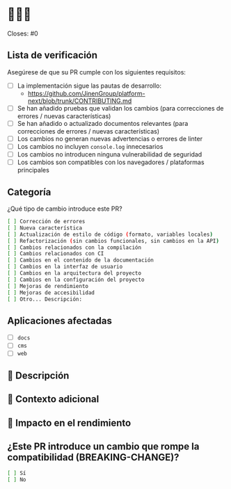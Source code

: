 # 🌊🌊🌊

<!-- Incluya el número del issue al que está relacionado este PR. Si este PR cierra el issue, incluya 'Closes #N' -->

Closes: #0

## Lista de verificación

Asegúrese de que su PR cumple con los siguientes requisitos:

- [ ] La implementación sigue las pautas de desarrollo:
  - <https://github.com/JinenGroup/platform-next/blob/trunk/CONTRIBUTING.md>
- [ ] Se han añadido pruebas que validan los cambios (para correcciones de errores / nuevas características)
- [ ] Se han añadido o actualizado documentos relevantes (para correcciones de errores / nuevas características)
- [ ] Los cambios no generan nuevas advertencias o errores de linter
- [ ] Los cambios no incluyen `console.log` innecesarios
- [ ] Los cambios no introducen ninguna vulnerabilidad de seguridad
- [ ] Los cambios son compatibles con los navegadores / plataformas principales

## Categoría

¿Qué tipo de cambio introduce este PR?

<!-- Marque con "x" la opción que corresponda a este PR. -->

```sh
[ ] Corrección de errores
[ ] Nueva característica
[ ] Actualización de estilo de código (formato, variables locales)
[ ] Refactorización (sin cambios funcionales, sin cambios en la API)
[ ] Cambios relacionados con la compilación
[ ] Cambios relacionados con CI
[ ] Cambios en el contenido de la documentación
[ ] Cambios en la interfaz de usuario
[ ] Cambios en la arquitectura del proyecto
[ ] Cambios en la configuración del proyecto
[ ] Mejoras de rendimiento
[ ] Mejoras de accesibilidad
[ ] Otro... Descripción:
```

## Aplicaciones afectadas

<!-- Marque con "x" las aplicaciones que se ven afectadas por los cambios. -->

- [ ] `docs`
- [ ] `cms`
- [ ] `web`

## 📝 Descripción

<!-- Proporcione una descripción detallada de los cambios propuestos en este PR -->

## 📝 Contexto adicional

<!-- Proporcione cualquier contexto adicional sobre el problema que se está resolviendo. Si es posible, incluya capturas de pantalla para ayudar a explicar los cambios realizados. -->

<!-- ELIMINAR ESTA SECCIÓN SI NO APLICA -->

## 📝 Impacto en el rendimiento

<!-- Si los cambios en este PR afectan el rendimiento de la aplicación, proporcione detalles sobre las pruebas de rendimiento realizadas y los resultados obtenidos. -->

<!-- ELIMINAR ESTA SECCIÓN SI NO APLICA -->

## ¿Este PR introduce un cambio que rompe la compatibilidad (BREAKING-CHANGE)?

```sh
[ ] Sí
[ ] No
```

<!-- Si este PR contiene un cambio que rompe la compatibilidad, describa el impacto y la ruta de migración para las aplicaciones existentes. -->
